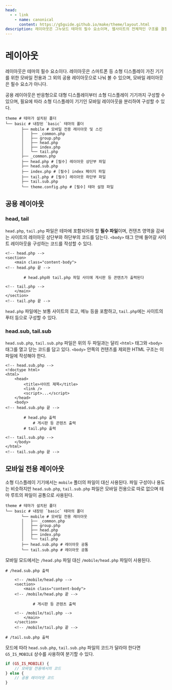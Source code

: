 ```yaml
---
head:
  - - link
    - name: canonical
      content: https://g5guide.github.io/make/theme/layout.html
description: 레이아웃은 그누보드 테마의 필수 요소이며, 웹사이트의 전체적인 구조를 결정한다. PC와 모바일 레이아웃을 포함할 수 있으며 반응형으로 구성할 수도 있다.
---
```


# 레이아웃

레이아웃은 테마의 필수 요소이다. 레이아웃은 스마트폰 등 소형 디스플레이 가진 기기를 위한 모바일 전용과 그 외의 공용 레이아웃으로 나눠 볼 수 있으며, 모바일 레이아웃은 필수 요소가 아니다.

공용 레이아웃은 반응형으로 대형 디스플레이부터 소형 디스플레이 기기까지 구성할 수 있으며, 필요에 따라 소형 디스플레이 기기인 모바일 레이아웃을 분리하여 구성할 수 있다.

```shell{3,10-17}
theme # 테마가 설치된 폴더
└── basic # 내장된 `basic` 테마의 폴더
       ├── mobile # 모바일 전용 레이아웃 및 스킨
       │   ├── _common.php
       │   ├── group.php
       │   ├── head.php
       │   ├── index.php
       │   └── tail.php
       ├── _common.php
       ├── head.php # [필수] 레이아웃 상단부 파일
       ├── head.sub.php
       ├── index.php # [필수] index 페이지 파일
       ├── tail.php # [필수] 레이아웃 하단부 파일
       ├── tail.sub.php
       └── theme.config.php # [필수] 테마 설정 파일
```

## 공용 레이아웃

### head, tail

`head.php`, `tail.php` 파일은 테마에 포함되어야 할 **필수 파일**이며, 컨텐츠 영역을 감싸는 사이트의 레이아웃 상단부와 하단부의 코드를 담는다. `<body>` 태그 안에 들어갈 사이트 레이아웃을 구성하는 코드를 작성할 수 있다.

```html{2-3,9-10}
<!-- head.php -->
<section>
    <main class="content-body">
<!-- head.php 끝 -->

        # head.php와 tail.php 파일 사이에 게시판 등 콘텐츠가 출력된다

<!-- tail.php -->
    </main>
</section>
<!-- tail.php 끝 -->
```

`head.php` 파일에는 보통 사이트의 로고, 메뉴 등을 포함하고, `tail.php`에는 사이트의 푸터 등으로 구성할 수 있다.

### head.sub, tail.sub

`head.sub.php`, `tail.sub.php` 파일은 위의 두 파일과는 달리 `<html>` 태그와 `<body>` 태그를 열고 닫는 코드를 담고 있다. `<body>` 안쪽의 컨텐츠를 제외한 HTML 구조는 이 파일에 작성해야 한다.

```html{2-9,17-18}
<!-- head.sub.php -->
<!doctype html>
<html>
    <head>
        <title>사이트 제목</title>
        <link />
        <script>...</script>
    </head>
    <body>
<!-- head.sub.php 끝 -->

        # head.php 출력
            # 게시판 등 콘텐츠 출력
        # tail.php 출력

<!-- tail.sub.php -->
    </body>
</html>
<!-- tail.sub.php 끝 -->
```

## 모바일 전용 레이아웃

소형 디스플레이 기기에서는 `mobile` 폴더의 파일이 대신 사용된다. 파일 구성이나 용도는 비슷하지만 `head.sub.php`, `tail.sub.php` 파일은 모바일 전용으로 따로 없으며 테마 루트의 파일이 공통으로 사용된다.

```shell{3,9-10}
theme # 테마가 설치된 폴더
└── basic # 내장된 `basic` 테마의 폴더
       └── mobile # 모바일 전용 레이아웃
       │   ├── _common.php
       │   ├── group.php
       │   ├── head.php
       │   ├── index.php
       │   └── tail.php
       ├── head.sub.php # 레이아웃 공통
       └── tail.sub.php # 레이아웃 공통
```

모바일 모드에서는 `/head.php` 파일 대신 `/mobile/head.php` 파일이 사용된다.

```html{1,4-5,11-12,15}
# /head.sub.php 출력

    <!-- /mobile/head.php -->
    <section>
        <main class="content-body">
    <!-- /mobile/head.php 끝 -->

            # 게시판 등 콘텐츠 출력

    <!-- /mobile/tail.php -->
        </main>
    </section>
    <!-- /mobile/tail.php 끝 -->

# /tail.sub.php 출력
```

모드에 따라 `head.sub.php`, `tail.sub.php` 파일의 코드가 달라야 한다면 `G5_IS_MOBILE` 상수를 사용하여 분기할 수 있다.

```php
if (G5_IS_MOBILE) {
    // 모바일 전용에서의 코드
} else {
    // 공용 레이아웃 코드
}
```
